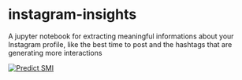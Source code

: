 # instagram-insights
A jupyter notebook for extracting meaningful informations about your Instagram profile, like the best time to post  and the hashtags that are generating more interactions

[![Predict SMI](https://colab.research.google.com/assets/colab-badge.svg/)](https://colab.research.google.com/github/TomGalla11/instagram-insights/blob/master/InstagramInsights.ipynb?authuser=4)
